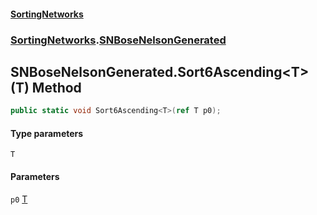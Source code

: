 #### [SortingNetworks](./index.md 'index')
### [SortingNetworks](./SortingNetworks.md 'SortingNetworks').[SNBoseNelsonGenerated](./SortingNetworks-SNBoseNelsonGenerated.md 'SortingNetworks.SNBoseNelsonGenerated')
## SNBoseNelsonGenerated.Sort6Ascending&lt;T&gt;(T) Method
```csharp
public static void Sort6Ascending<T>(ref T p0);
```
#### Type parameters
<a name='SortingNetworks-SNBoseNelsonGenerated-Sort6Ascending-T-(T)-T'></a>
`T`  
  
#### Parameters
<a name='SortingNetworks-SNBoseNelsonGenerated-Sort6Ascending-T-(T)-p0'></a>
`p0` [T](#SortingNetworks-SNBoseNelsonGenerated-Sort6Ascending-T-(T)-T 'SortingNetworks.SNBoseNelsonGenerated.Sort6Ascending&lt;T&gt;(T).T')  
  
